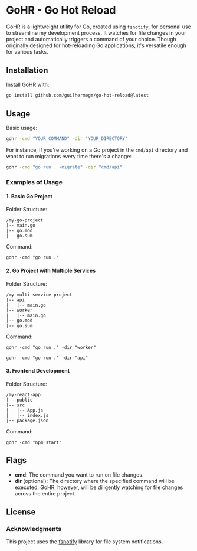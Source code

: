 # GoHR - Go Hot Reload

GoHR is a lightweight utility for Go, created using `fsnotify`, for personal use to streamline my development process. It watches for file changes in your project and automatically triggers a command of your choice. Though originally designed for hot-reloading Go applications, it's versatile enough for various tasks.

Installation
---

Install GoHR with:

```bash
go install github.com/guilhermegm/go-hot-reload@latest
```

Usage
---

Basic usage:

```bash
gohr -cmd "YOUR_COMMAND" -dir "YOUR_DIRECTORY"
```

For instance, if you're working on a Go project in the `cmd/api` directory and want to run migrations every time there's a change:

```bash
gohr -cmd "go run . -migrate" -dir "cmd/api"
```

### Examples of Usage

#### 1. Basic Go Project

Folder Structure:
```
/my-go-project
|-- main.go
|-- go.mod
|-- go.sum
```

Command:
```
gohr -cmd "go run ."
```

#### 2. Go Project with Multiple Services

Folder Structure:
```
/my-multi-service-project
|-- api
|   |-- main.go
|-- worker
|   |-- main.go
|-- go.mod
|-- go.sum
```

Command:
```
gohr -cmd "go run ." -dir "worker"

gohr -cmd "go run ." -dir "api"
```

#### 3. Frontend Development

Folder Structure:
```
/my-react-app
|-- public
|-- src
|   |-- App.js
|   |-- index.js
|-- package.json
```

Command:
```
gohr -cmd "npm start"
```

Flags
---

- __cmd__: The command you want to run on file changes.
- __dir__ (optional): The directory where the specified command will be executed. GoHR, however, will be diligently watching for file changes across the entire project.

License
---

### Acknowledgments

This project uses the [fsnotify](https://github.com/fsnotify/fsnotify) library for file system notifications.
